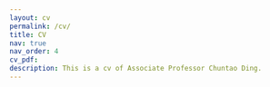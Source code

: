 ```yaml
---
layout: cv
permalink: /cv/
title: CV
nav: true
nav_order: 4
cv_pdf: 
description: This is a cv of Associate Professor Chuntao Ding.
---
```

